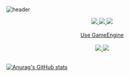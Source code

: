 
![header](https://capsule-render.vercel.app/api?type=Waving&color=timeGradient&height=250&section=header&text=Hello%20World!&desc=Isaac's%20Github%20Profile&animation=fadeIn&fontSize=70&fontAlignY=40)
<div align="center">
<a href="클릭시 이동할 링크" target="_blank"><img src="https://img.shields.io/badge/notion-000000?style=for-the-badge&logo=notion&logoColor=white"> <a href="https://www.youtube.com/channel/UCEnHfKlQ4by-vTt0JDCcHPA" target="_blank"><img src="https://img.shields.io/badge/youtube-FF0000?style=for-the-badge&logo=youtube&logoColor=white"> <a href="https://www.youtube.com/channel/UCEnHfKlQ4by-vTt0JDCcHPA" target="_blank"><img src="https://img.shields.io/badge/tistory-000000?style=for-the-badge&logo=tistory&logoColor=white">
</div>
<br/>
<div align="center">
Use GameEngine
</div>
<br/>
<div align="center">
<img src="https://img.shields.io/badge/unrealengine-0E1128?style=for-the-badge&logo=unrealengine&logoColor=white"> <img src="https://img.shields.io/badge/unity-FFFFFF?style=for-the-badge&logo=unity&logoColor=black">
</div>
<br/>

![Anurag's GitHub stats](https://github-readme-stats.vercel.app/api?username=Isaacu24&show_icons=true&theme=radical)
